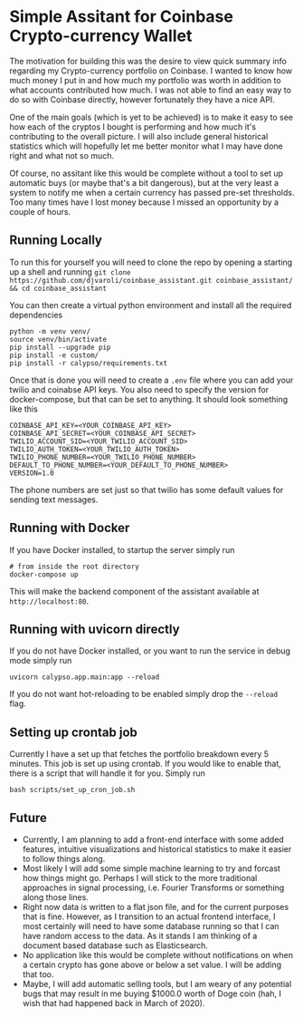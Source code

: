 # Simple Assitant for Coinbase Crypto-currency Wallet

The motivation for building this was the desire to view quick summary info regarding my Crypto-currency portfolio on Coinbase. I wanted to know how much money I put in and how much my portfolio was worth in addition to what accounts contributed how much. I was not able to find an easy way to do so with Coinbase directly, however fortunately they have a nice API.

One of the main goals (which is yet to be achieved) is to make it easy to see how each of the cryptos I bought
is performing and how much it's contributing to the overall picture. I will also include general historical statistics which will hopefully let me better monitor what I may have done right and what not so much.

Of course, no assitant like this would be complete without a tool to set up automatic buys (or maybe that's a bit dangerous), but at the very least a system to notify me when a certain currency has passed pre-set thresholds. Too many times have I lost money because I missed an opportunity by a couple of hours.


## Running Locally

To run this for yourself you will need to clone the repo by opening a starting up a shell and running
`git clone https://github.com/djvaroli/coinbase_assistant.git coinbase_assistant/ && cd coinbase_assistant`

You can then create a virtual python environment and install all the required dependencies
```
python -m venv venv/
source venv/bin/activate
pip install --upgrade pip
pip install -e custom/
pip install -r calypso/requirements.txt
```

Once that is done you will need to create a `.env` file where you can add your twilio and coinabse API keys. You also need to specify the version for docker-compose, but that can be set to anything. 
It should look something like this
```
COINBASE_API_KEY=<YOUR_COINBASE_API_KEY>
COINBASE_API_SECRET=<YOUR_COINBASE_API_SECRET>
TWILIO_ACCOUNT_SID=<YOUR_TWILIO_ACCOUNT_SID>
TWILIO_AUTH_TOKEN=<YOUR_TWILIO_AUTH_TOKEN>
TWILIO_PHONE_NUMBER=<YOUR_TWILIO_PHONE_NUMBER>
DEFAULT_TO_PHONE_NUMBER=<YOUR_DEFAULT_TO_PHONE_NUMBER>
VERSION=1.0 
```

The phone numbers are set just so that twilio has some default values for sending text messages.

## Running with Docker
If you have Docker installed, to startup the server simply run 
```
# from inside the root directory
docker-compose up
```
This will make the backend component of the assistant available at `http://localhost:80`.


## Running with uvicorn directly
If you do not have Docker installed, or you want to run the service in debug mode simply run
```
uvicorn calypso.app.main:app --reload
```
If you do not want hot-reloading to be enabled simply drop the `--reload` flag.


## Setting up crontab job

Currently I have a set up that fetches the portfolio breakdown every 5 minutes. This job is set up using crontab. If you would like to enable that, there is a script that will handle it for you.
Simply run
```
bash scripts/set_up_cron_job.sh
```

## Future 

* Currently, I am planning to add a front-end interface with some added features, intuitive visualizations and historical statistics to make it easier to follow things along.
* Most likely I will add some simple machine learning to try and forcast how things might go. Perhaps I will stick to the more traditional approaches in signal processing, i.e. Fourier Transforms or something along those lines.
* Right now data is written to a flat json file, and for the current purposes that is fine. However, as I transition to an actual frontend interface, I most certainly will need to have some database running so that I can have random access to the data. As it stands I am thinking of a document based database such as Elasticsearch.
* No application like this would be complete without notifications on when a certain crypto has gone above or below a set value. I will be adding that too. 
* Maybe, I will add automatic selling tools, but I am weary of any potential bugs that may result in me buying $1000.0 worth of Doge coin (hah, I wish that had happened back in March of 2020).



